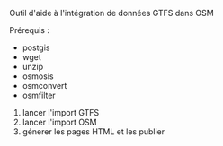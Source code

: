Outil d'aide à l'intégration de données GTFS dans OSM

Prérequis :
- postgis
- wget
- unzip
- osmosis
- osmconvert
- osmfilter

1. lancer l'import GTFS
2. lancer l'import OSM
3. génerer les pages HTML et les publier
